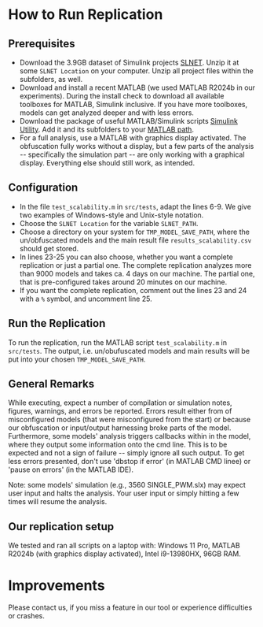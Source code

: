 # How to Run Replication

## Prerequisites
- Download the 3.9GB dataset of Simulink projects [SLNET](https://zenodo.org/records/5259648). Unzip it at some `SLNET Location` on your computer. Unzip all project files within the subfolders, as well.
- Download and install a recent MATLAB (we used MATLAB R2024b in our experiments). During the install check to download all available toolboxes for MATLAB, Simulink inclusive. If you have more toolboxes, models can get analyzed deeper and with less errors.
- Download the package of useful MATLAB/Simulink scripts [Simulink Utility](https://github.com/McSCert/Simulink-Utility). Add it and its subfolders to your [MATLAB path](https://ch.mathworks.com/help/matlab/ref/path.html).
- For a full analysis, use a MATLAB with graphics display activated. The obfuscation fully works without a display, but a few parts of the analysis -- specifically the simulation part -- are only working with a graphical display. Everything else should still work, as intended.


## Configuration
- In the file `test_scalability.m` in `src/tests`, adapt the lines 6-9. We give two examples of Windows-style and Unix-style notation.
- Choose the `SLNET Location` for the variable `SLNET_PATH`.
- Choose a directory on your system for `TMP_MODEL_SAVE_PATH`, where the un/obfuscated models and the main result file `results_scalability.csv` should get stored.
- In lines 23-25 you can also choose, whether you want a complete replication or just a partial one. The complete replication analyzes more than 9000 models and takes ca. 4 days on our machine. The partial one, that is pre-configured takes around 20 minutes on our machine.
- If you want the complete replication, comment out the lines 23 and 24 with a `%` symbol, and uncomment line 25.


## Run the Replication
To run the replication, run the MATLAB script `test_scalability.m` in `src/tests`. The output, i.e. un/obufuscated models and main results will be put into your chosen `TMP_MODEL_SAVE_PATH`.



## General Remarks

While executing, expect a number of compilation or simulation notes, figures, warnings, and errors be reported. 
Errors result either from of misconfigured models (that were misconfigured from the start) or because our obfuscation or input/output harnessing broke parts of the model. 
Furthermore, some models' analysis triggers callbacks within in the model, where they output some information onto the cmd line.
This is to be expected and not a sign of failure -- simply ignore all such output.
To get less errors presented, don't use 'dbstop if error' (in MATLAB CMD linee) or 'pause on errors' (in the MATLAB IDE).

Note: some models' simulation (e.g., 3560 SINGLE_PWM.slx) may expect user input and halts the analysis. Your user input or simply hitting <Enter> a few times will resume the analysis.


## Our replication setup
We tested and ran all scripts on a laptop with: Windows 11 Pro, MATLAB R2024b (with graphics display activated), Intel i9-13980HX, 96GB RAM.

# Improvements

Please contact us, if you miss a feature in our tool or experience difficulties or crashes.